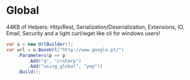Global
======

44KB of Helpers: Http/Rest, Serialization/Deserialization, Extensions, IO, Email, Security and a light curl/wget like cli for windows users!

```csharp
var u = new UrlBuilder();
var url = u.BaseUrl("http://www.google.pt/")
    .Parameters(p => p
        .Add("q", "c+sharp")
        .Add("using_global", "yep"))
    .Build();
```
